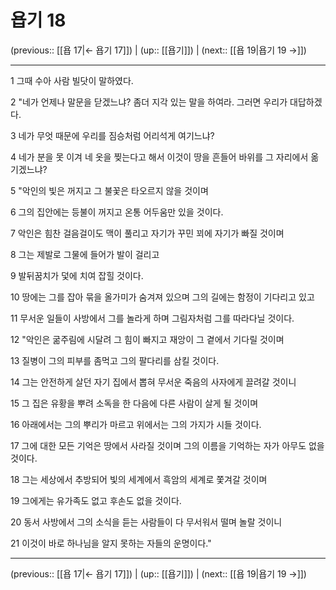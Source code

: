 # 욥기 18

(previous:: [[욥 17|← 욥기 17]]) | (up:: [[욥기]]) | (next:: [[욥 19|욥기 19 →]])

***




1 
그때 수아 사람 빌닷이 말하였다. 



2 
"네가 언제나 말문을 닫겠느냐? 좀더 지각 있는 말을 하여라. 그러면 우리가 대답하겠다. 



3 
네가 무엇 때문에 우리를 짐승처럼 어리석게 여기느냐? 



4 
네가 분을 못 이겨 네 옷을 찢는다고 해서 이것이 땅을 흔들어 바위를 그 자리에서 옮기겠느냐? 



5 
"악인의 빛은 꺼지고 그 불꽃은 타오르지 않을 것이며 



6 
그의 집안에는 등불이 꺼지고 온통 어두움만 있을 것이다. 



7 
악인은 힘찬 걸음걸이도 맥이 풀리고 자기가 꾸민 꾀에 자기가 빠질 것이며 



8 
그는 제발로 그물에 들어가 발이 걸리고 



9 
발뒤꿈치가 덫에 치여 잡힐 것이다. 



10 
땅에는 그를 잡아 묶을 올가미가 숨겨져 있으며 그의 길에는 함정이 기다리고 있고 



11 
무서운 일들이 사방에서 그를 놀라게 하며 그림자처럼 그를 따라다닐 것이다. 



12 
"악인은 굶주림에 시달려 그 힘이 빠지고 재앙이 그 곁에서 기다릴 것이며 



13 
질병이 그의 피부를 좀먹고 그의 팔다리를 삼킬 것이다. 



14 
그는 안전하게 살던 자기 집에서 뽑혀 무서운 죽음의 사자에게 끌려갈 것이니 



15 
그 집은 유황을 뿌려 소독을 한 다음에 다른 사람이 살게 될 것이며 



16 
아래에서는 그의 뿌리가 마르고 위에서는 그의 가지가 시들 것이다. 



17 
그에 대한 모든 기억은 땅에서 사라질 것이며 그의 이름을 기억하는 자가 아무도 없을 것이다. 



18 
그는 세상에서 추방되어 빛의 세계에서 흑암의 세계로 쫓겨갈 것이며 



19 
그에게는 유가족도 없고 후손도 없을 것이다. 



20 
동서 사방에서 그의 소식을 듣는 사람들이 다 무서워서 떨며 놀랄 것이니 



21 
이것이 바로 하나님을 알지 못하는 자들의 운명이다."

***

(previous:: [[욥 17|← 욥기 17]]) | (up:: [[욥기]]) | (next:: [[욥 19|욥기 19 →]])
